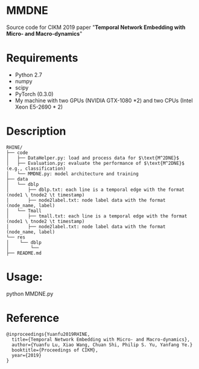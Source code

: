 # MMDNE
Source code for CIKM 2019 paper "**Temporal Network Embedding with Micro- and Macro-dynamics**"

# Requirements

- Python 2.7
- numpy
- scipy
- PyTorch (0.3.0)
- My machine with two GPUs (NVIDIA GTX-1080 *2) and two CPUs (Intel Xeon E5-2690 * 2)

# Description

```
RHINE/
├── code
│   ├── DataHelper.py: load and process data for $\text{M^2DNE}$
│   ├── Evaluation.py: evaluate the performance of $\text{M^2DNE}$ (e.g., classification)
│   └── MMDNE.py: model architecture and training
├── data
│   └── dblp
│       ├── dblp.txt: each line is a temporal edge with the format (node1 \ tnode2 \t timestamp)
│       ├── node2label.txt: node label data with the format (node_name, label)
│   └── Tmall
│       ├── tmall.txt: each line is a temporal edge with the format (node1 \ tnode2 \t timestamp)
│       ├── node2label.txt: node label data with the format (node_name, label)
└── res
│    └── dblp
│        └──
├── README.md
```

# Usage:
python MMDNE.py


# Reference

```
@inproceedings{Yuanfu2019RHINE,
  title={Temporal Network Embedding with Micro- and Macro-dynamics},
  author={Yuanfu Lu, Xiao Wang, Chuan Shi, Philip S. Yu, Yanfang Ye.}
  booktitle={Proceedings of CIKM},
  year={2019}
}

```


